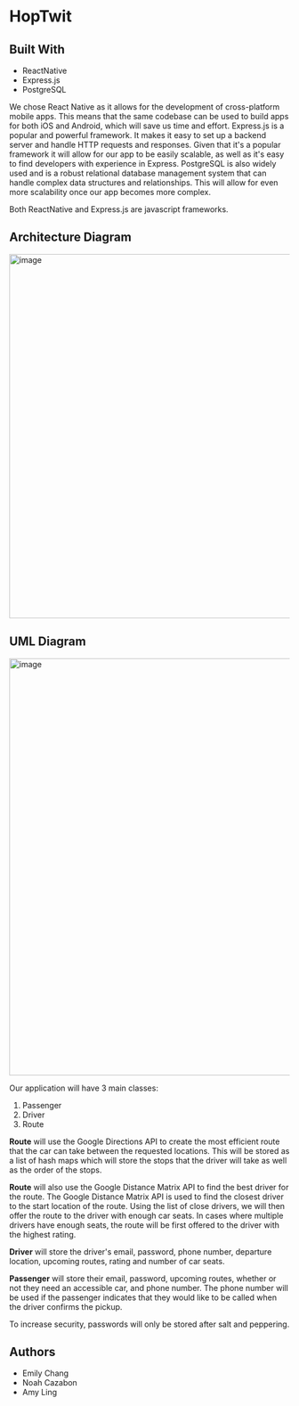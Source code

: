 # HopTwit

## Built With
- ReactNative
- Express.js
- PostgreSQL

We chose React Native as it allows for the development of cross-platform mobile apps. This means that the same codebase can be used to build apps for both iOS and Android, which will save us time and effort. Express.js is a popular and powerful framework. It makes it easy to set up a backend server and handle HTTP requests and responses. Given that it's a popular framework it will allow for our app to be easily scalable, as well as it's easy to find developers with experience in Express. PostgreSQL is also widely used and is a robust relational database management system that can handle complex data structures and relationships. This will allow for even more scalability once our app becomes more complex. 

Both ReactNative and Express.js are javascript frameworks. 

## Architecture Diagram
<img width="654" alt="image" src="https://user-images.githubusercontent.com/59515786/212223420-7fb04e26-7899-415b-aad9-0b55b628d727.png">

## UML Diagram
<img width="749" alt="image" src="https://user-images.githubusercontent.com/59515786/212225103-2344ccb1-fdb1-499f-9497-63d837d7ff76.png">

Our application will have 3 main classes:
1. Passenger
2. Driver
3. Route

**Route** will use the Google Directions API to create the most efficient route that the car can take between the requested locations. This will be stored as a list of hash maps which will store the stops that the driver will take as well as the order of the stops. 

**Route** will also use the Google Distance Matrix API to find the best driver for the route. The Google Distance Matrix API is used to find the closest driver to the start location of the route. Using the list of close drivers, we will then offer the route to the driver with enough car seats. In cases where multiple drivers have enough seats, the route will be first offered to the driver with the highest rating.

**Driver** will store the driver's email, password, phone number, departure location, upcoming routes, rating and number of car seats.

**Passenger** will store their email, password, upcoming routes, whether or not they need an accessible car, and phone number. The phone number will be used if the passenger indicates that they would like to be called when the driver confirms the pickup. 

To increase security, passwords will only be stored after salt and peppering. 

## Authors

- Emily Chang
- Noah Cazabon
- Amy Ling

